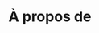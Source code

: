 ---
title: "À propos de"
draft: false
description: "this is a test description"
layout: "about"

# about_us
about_us:
  title: "Nous sommes des pionniers dans l'utilisation de l'analyse et de la technologie pour créer."
  subtitle: "great story starts with a great team"
  images:
    - "images/about/1.jpg"
    - "images/about/2.jpg"
    - "images/about/3.jpg"
    - "images/about/4.jpg"

# brands
brands:
  title: "Marques avec lesquelles nous avons travaillé"
  subtitle: "Intregrated 100+ applications you love"

  images:
    - "images/brands/01.png"
    - "images/brands/02.png"
    - "images/brands/03.png"
    - "images/brands/04.png"
    - "images/brands/05.png"
    - "images/brands/06.png"
    - "images/brands/07.png"
    - "images/brands/08.png"
    - "images/brands/09.png"
    - "images/brands/10.png"

# about info
about_info:
  enable: true
  title: "Turn Fueled Connectez vos centaines de mouvements"
  subtitle: "You guessed it. Here is our milestones"
  image: "images/about/about-info.jpg"
  content: "In order to have a result that is more in keeping with the final result, the graphic designers, designers or typographers report the Lorem ipsum text in respect of two fundamental aspects, namely readability and editorial requirements."

# our values
our_values:
  enable: true
  title: "We Are Not Just A Company We Are Like A Family"
  subtitle: "what out values"

  value_lists:
    - title: "Remote work"
      icon: "fa-solid fa-house-laptop"
      content: "Create text automations and flows based on custom prebuilt audiences. Capture abandon carts, Threr is not more hing."
      
    - title: "full time / remote"
      icon: "fa-solid fa-business-time"
      content: "Create text automations and flows based on custom prebuilt audiences. Capture abandon carts, Threr is not more hing."
      
    - title: "full time"
      icon: "fa-solid fa-briefcase"
      content: "Create text automations and flows based on custom prebuilt audiences. Capture abandon carts, Threr is not more hing."

    - title: "Remote work"
      icon: "fa-solid fa-house-laptop"
      content: "Create text automations and flows based on custom prebuilt audiences. Capture abandon carts, Threr is not more hing."
      
    - title: "full time / remote"
      icon: "fa-solid fa-business-time"
      content: "Create text automations and flows based on custom prebuilt audiences. Capture abandon carts, Threr is not more hing."
      
    - title: "full time"
      icon: "fa-solid fa-briefcase"
      content: "Create text automations and flows based on custom prebuilt audiences. Capture abandon carts, Threr is not more hing."

# team
team:
  enable: true
  title: "Voir notre équipe émergente"
  subtitle: "The amazing team behind Tech"

  team_lists:
    - title: "Development"
      icon: "fa-solid fa-house-laptop"
      team_members:
        - name: "Jenny Wilson"
          designation: "Medical Assistant"
          image: "images/team/1.jpg"

    - title: "Remote"
      icon: "fa-solid fa-chart-line"
      team_members:
        - name: "Jane Cooper"
          designation: "Marketing Coordinator"
          image: "images/team/2.jpg"

        - name: "Leslie Alexander"
          designation: "Nursing Assistant"
          image: "images/team/3.jpg"

    - title: "Designer"
      icon: "fa-solid fa-pen-nib"
      team_members:
        - name: "Kristin Watson"
          designation: "President of Sales"
          image: "images/team/4.jpg"

    - title: "Content Writer"
      icon: "fa-solid fa-pen-to-square"
      team_members:
        - name: "Kathryn Murphy"
          designation: "Web Designer"
          image: "images/team/5.jpg"

        - name: "Dianne Russell"
          designation: "Dog Trainer"
          image: "images/team/6.jpg"

# testimonials
testimonials:
  enable: true
  title: "customer’s testimonial"
  subtitle: "What Our Great Customers are Saying"
  image: "images/testimonial-img.png"
---